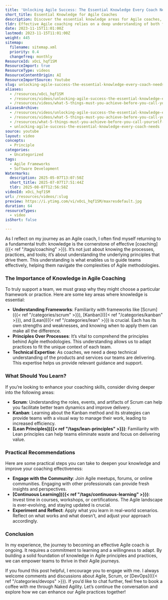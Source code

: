 ```yaml
---
title: 'Unlocking Agile Success: The Essential Knowledge Every Coach Needs'
short_title: Essential Knowledge for Agile Coaches
description: Discover the essential knowledge areas for Agile coaches, including frameworks, principles, technical skills, and practical steps to support and guide Agile teams effectively.
tldr: Effective Agile coaching relies on a deep understanding of both frameworks like Scrum, Kanban, and Lean, and the principles behind them, along with strong technical knowledge. Continuous learning, community engagement, and practical experimentation are key to improving coaching skills and supporting teams. Development managers should prioritize ongoing education and active involvement to help their teams succeed with Agile.
date: 2023-11-15T11:01:00Z
lastmod: 2023-11-15T11:01:00Z
weight: 445
sitemap:
  filename: sitemap.xml
  priority: 0.4
  changefreq: monthly
ResourceId: xOcL_hqf1SM
ResourceImport: true
ResourceType: videos
ResourceContentOrigin: AI
ResourceImportSource: Youtube
slug: unlocking-agile-success-the-essential-knowledge-every-coach-needs
aliases:
  - /resources/xOcL_hqf1SM
  - /resources/videos/unlocking-agile-success-the-essential-knowledge-every-coach-needs
  - /resources/videos/what-5-things-must-you-achieve-before-you-call-yourself-an-agilecoach-part-3
aliasesArchive:
  - /resources/videos/unlocking-agile-success-the-essential-knowledge-every-coach-needs
  - /resources/videos/what-5-things-must-you-achieve-before-you-call-yourself-an-agilecoach-part-3
  - /resources/what-5-things-must-you-achieve-before-you-call-yourself-an-agilecoach-part-3
  - unlocking-agile-success-the-essential-knowledge-every-coach-needs
source: youtube
layout: video
concepts:
  - Principle
categories:
  - Uncategorized
tags:
  - Agile Frameworks
  - Software Development
Watermarks:
  description: 2025-05-07T13:07:50Z
  short_title: 2025-07-07T17:51:44Z
  tldr: 2025-08-07T12:56:58Z
videoId: xOcL_hqf1SM
url: /resources/videos/:slug
preview: https://i.ytimg.com/vi/xOcL_hqf1SM/maxresdefault.jpg
duration: 64
resourceTypes:
  - video
isShort: false

---
```

As I reflect on my journey as an Agile coach, I often find myself returning to a fundamental truth: knowledge is the cornerstone of effective [coaching]({{< ref "/tags/coaching" >}}). It’s not just about knowing the processes, practices, and tools; it’s about understanding the underlying principles that drive them. This understanding is what enables us to guide teams effectively, helping them navigate the complexities of Agile methodologies.

### The Importance of Knowledge in Agile Coaching

To truly support a team, we must grasp why they might choose a particular framework or practice. Here are some key areas where knowledge is essential:

- **Understanding Frameworks**: Familiarity with frameworks like [Scrum]({{< ref "/categories/scrum" >}}), [Kanban]({{< ref "/categories/kanban" >}}), and [Lean]({{< ref "/categories/lean" >}}) is crucial. Each has its own strengths and weaknesses, and knowing when to apply them can make all the difference.
- **Principles Over Processes**: It’s vital to comprehend the principles behind Agile methodologies. This understanding allows us to adapt practices to fit the unique context of each team.
- **Technical Expertise**: As coaches, we need a deep technical understanding of the products and services our teams are delivering. This expertise helps us provide relevant guidance and support.

### What Should You Learn?

If you’re looking to enhance your coaching skills, consider diving deeper into the following areas:

- **Scrum**: Understanding the roles, events, and artifacts of Scrum can help you facilitate better team dynamics and improve delivery.
- **Kanban**: Learning about the Kanban method and its strategies can provide teams with a visual way to manage their work, leading to increased efficiency.
- **[Lean Principles]({{< ref "/tags/lean-principles" >}})**: Familiarity with Lean principles can help teams eliminate waste and focus on delivering value.

### Practical Recommendations

Here are some practical steps you can take to deepen your knowledge and improve your coaching effectiveness:

- **Engage with the Community**: Join Agile meetups, forums, or online communities. Engaging with other professionals can provide fresh insights and perspectives.
- **[Continuous Learning]({{< ref "/tags/continuous-learning" >}})**: Invest time in courses, workshops, or certifications. The Agile landscape is ever-evolving, and staying updated is crucial.
- **Experiment and Reflect**: Apply what you learn in real-world scenarios. Reflect on what works and what doesn’t, and adjust your approach accordingly.

### Conclusion

In my experience, the journey to becoming an effective Agile coach is ongoing. It requires a commitment to learning and a willingness to adapt. By building a solid foundation of knowledge in Agile principles and practices, we can empower teams to thrive in their Agile journeys.

If you found this post helpful, I encourage you to engage with me. I always welcome comments and discussions about Agile, Scrum, or [DevOps]({{< ref "/categories/devops" >}}). If you’d like to chat further, feel free to book a coffee with me through Naked Agility. Let’s continue the conversation and explore how we can enhance our Agile practices together!
